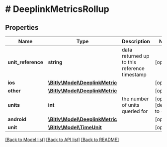 # # DeeplinkMetricsRollup

## Properties

Name | Type | Description | Notes
------------ | ------------- | ------------- | -------------
**unit_reference** | **string** | data returned up to this reference timestamp | [optional]
**ios** | [**\Bitly\Model\DeeplinkMetric**](DeeplinkMetric.md) |  | [optional]
**other** | [**\Bitly\Model\DeeplinkMetric**](DeeplinkMetric.md) |  | [optional]
**units** | **int** | the number of units queried for | [optional] [default to -1]
**android** | [**\Bitly\Model\DeeplinkMetric**](DeeplinkMetric.md) |  | [optional]
**unit** | [**\Bitly\Model\TimeUnit**](TimeUnit.md) |  | [optional]

[[Back to Model list]](../../README.md#models) [[Back to API list]](../../README.md#endpoints) [[Back to README]](../../README.md)
